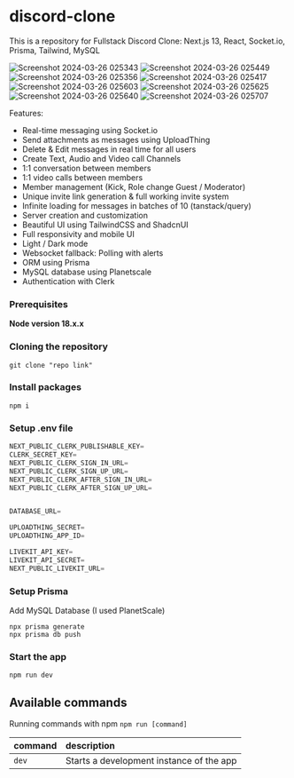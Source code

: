# discord-clone
This is a repository for Fullstack Discord Clone: Next.js 13, React, Socket.io, Prisma, Tailwind, MySQL 

![Screenshot 2024-03-26 025343](https://github.com/hailhydra1/discord-clone/assets/87016129/e3fb90bb-5a5f-4834-8c55-853aedc7f80a)
![Screenshot 2024-03-26 025449](https://github.com/hailhydra1/discord-clone/assets/87016129/f8e3a236-06e1-477d-b4f9-c479d0581dff)
![Screenshot 2024-03-26 025356](https://github.com/hailhydra1/discord-clone/assets/87016129/c5b451eb-fd0a-44bd-8548-28d2120b30bf)
![Screenshot 2024-03-26 025417](https://github.com/hailhydra1/discord-clone/assets/87016129/bc49a69d-0117-4f2c-bf0c-ce6c136983a5)
![Screenshot 2024-03-26 025603](https://github.com/hailhydra1/discord-clone/assets/87016129/0fd30862-5103-4f0a-89b6-6b949b55b79e)
![Screenshot 2024-03-26 025625](https://github.com/hailhydra1/discord-clone/assets/87016129/0174df0d-3483-4890-9d5d-379af1f6e21b)
![Screenshot 2024-03-26 025640](https://github.com/hailhydra1/discord-clone/assets/87016129/6bbb8ed4-ace9-4c9e-bbfa-fa894ce12e36)
![Screenshot 2024-03-26 025707](https://github.com/hailhydra1/discord-clone/assets/87016129/0be5eef9-e4a8-41da-b2c0-6e9c6778228f)



Features:

- Real-time messaging using Socket.io
- Send attachments as messages using UploadThing
- Delete & Edit messages in real time for all users
- Create Text, Audio and Video call Channels
- 1:1 conversation between members
- 1:1 video calls between members
- Member management (Kick, Role change Guest / Moderator)
- Unique invite link generation & full working invite system
- Infinite loading for messages in batches of 10 (tanstack/query)
- Server creation and customization
- Beautiful UI using TailwindCSS and ShadcnUI
- Full responsivity and mobile UI
- Light / Dark mode
- Websocket fallback: Polling with alerts
- ORM using Prisma
- MySQL database using Planetscale
- Authentication with Clerk

### Prerequisites

**Node version 18.x.x**

### Cloning the repository

```shell
git clone "repo link"
```

### Install packages

```shell
npm i
```

### Setup .env file


```js
NEXT_PUBLIC_CLERK_PUBLISHABLE_KEY=
CLERK_SECRET_KEY=
NEXT_PUBLIC_CLERK_SIGN_IN_URL=
NEXT_PUBLIC_CLERK_SIGN_UP_URL=
NEXT_PUBLIC_CLERK_AFTER_SIGN_IN_URL=
NEXT_PUBLIC_CLERK_AFTER_SIGN_UP_URL=


DATABASE_URL=

UPLOADTHING_SECRET=
UPLOADTHING_APP_ID=

LIVEKIT_API_KEY=
LIVEKIT_API_SECRET=
NEXT_PUBLIC_LIVEKIT_URL=
```

### Setup Prisma

Add MySQL Database (I used PlanetScale)

```shell
npx prisma generate
npx prisma db push

```

### Start the app

```shell
npm run dev
```

## Available commands

Running commands with npm `npm run [command]`

| command         | description                              |
| :-------------- | :--------------------------------------- |
| `dev`           | Starts a development instance of the app |
